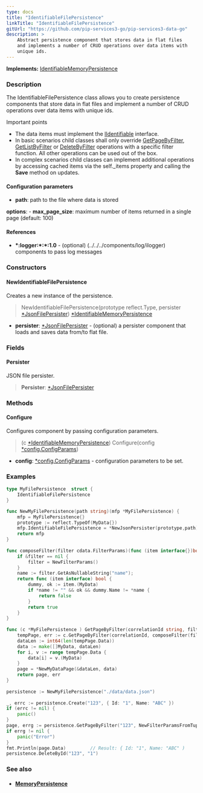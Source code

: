 ```yaml
---
type: docs
title: "IdentifiableFilePersistence"
linkTitle: "IdentifiableFilePersistence"
gitUrl: "https://github.com/pip-services3-go/pip-services3-data-go"
description: >
    Abstract persistence component that stores data in flat files
    and implements a number of CRUD operations over data items with
    unique ids. 
---
```


**Implements:** [IdentifiableMemoryPersistence](../identifiable_memory_persistence)

### Description

The IdentifiableFilePersistence class allows you to create persistence components that store data in flat files and implement a number of CRUD operations over data items with unique ids.

Important points

- The data items must implement the [IIdentifiable](../../../commons/data/iidentifiable) interface.
- In basic scenarios child classes shall only override [GetPageByFilter](../memory_persistence/#getpagebyfilter), [GetListByFilter](../memory_persistence/#getlistbyfilter) or [DeleteByFilter](../memory_persistence/#deletebyfilter) operations with a specific filter function. All other operations can be used out of the box. 
- In complex scenarios child classes can implement additional operations by accessing cached items via the self._items property and calling the **Save** method on updates.

#### Configuration parameters

- **path**: path to the file where data is stored

**options**:
    - **max_page_size**: maximum number of items returned in a single page (default: 100)

#### References
- **\*:logger:\*:\*:1.0** - (optional) (../../../components/log/ilogger) components to pass log messages


### Constructors

#### NewIdentifiableFilePersistence
Creates a new instance of the persistence.

> NewIdentifiableFilePersistence(prototype reflect.Type, persister [*JsonFilePersister](../json_file_persister)) [*IdentifiableMemoryPersistence](../identifiable_memory_persistence)

- **persister**: [*JsonFilePersister](../json_file_persister) - (optional) a persister component that loads and saves data from/to flat file.

### Fields

<span class="hide-title-link">

#### Persister
JSON file persister.
> **Persister**: [*JsonFilePersister](../json_file_persister)

</span>


### Methods

#### Configure
Configures component by passing configuration parameters.

> (c [*IdentifiableMemoryPersistence](../identifiable_memory_persistence)) Configure(config [*config.ConfigParams](../../../commons/config/config_params))

- **config**: [*config.ConfigParams](../../../commons/config/config_params) - configuration parameters to be set.

### Examples

```go
type MyFilePersistence  struct {
	IdentifiableFilePersistence
}

func NewMyFilePersistence(path string)(mfp *MyFilePersistence) {
	mfp = MyFilePersistence{}
	prototype := reflect.TypeOf(MyData{})
	mfp.IdentifiableFilePersistence = *NewJsonPersister(prototype,path)
	return mfp
}
  
func composeFilter(filter cdata.FilterParams)(func (item interface{})bool) {
	if &filter == nil {
		filter = NewFilterParams()
	}
    name := filter.GetAsNullableString("name");
    return func (item interface) bool {
        dummy, ok := item.(MyData)
		if *name != "" && ok && dummy.Name != *name {
			return false
		}
        return true
    }
}
  
func (c *MyFilePersistence ) GetPageByFilter(correlationId string, filter FilterParams, paging PagingParams)(pagecdata.MyDataPage, err error){
	tempPage, err := c.GetPageByFilter(correlationId, composeFilter(filter), paging, nil, nil)
	dataLen := int64(len(tempPage.Data))
	data := make([]MyData, dataLen)
	for i, v := range tempPage.Data {
		data[i] = v.(MyData)
	}
	page = *NewMyDataPage(&dataLen, data)
	return page, err
}
  
persistence := NewMyFilePersistence("./data/data.json")
  
_, errc := persistence.Create("123", { Id: "1", Name: "ABC" })
if (errc != nil) {
	panic()
}
page, errg := persistence.GetPageByFilter("123", NewFilterParamsFromTuples("Name", "ABC"), nil)
if errg != nil {
	panic("Error")
}
fmt.Println(page.Data)         // Result: { Id: "1", Name: "ABC" )
persistence.DeleteById("123", "1")
```


### See also
- #### [MemoryPersistence](../memory_persistence)
